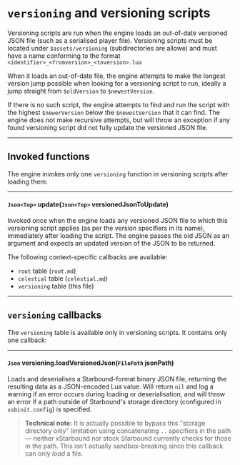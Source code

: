 # `versioning` and versioning scripts

Versioning scripts are run when the engine loads an out-of-date versioned JSON file (such as a serialised player file). Versioning scripts must be located under `$assets/versioning` (subdirectories are allowe) and must have a name conforming to the format `<identifier>_<fromversion>_<toversion>.lua`

When it loads an out-of-date file, the engine attempts to make the longest version jump possible when looking for a versioning script to run, ideally a jump straight from `$oldVersion` to `$newestVersion`.

If there is no such script, the engine attempts to find and run the script with the highest `$newerVersion` below the `$newestVersion` that it can find. The engine does not make recursive attempts, but will throw an exception if any found versioning script did not fully update the versioned JSON file.

----

## Invoked functions

The engine invokes only one `versioning` function in versioning scripts after loading them:

----

#### `Json<Top>` update(`Json<Top>` versionedJsonToUpdate)

Invoked once when the engine loads any versioned JSON file to which this versioning script applies (as per the version specifiers in its name), immediately after loading the script. The engine passes the old JSON as an argument and expects an updated version of the JSON to be returned.

The following context-specific callbacks are available:

- `root` table (`root.md`)
- `celestial` table (`celestial.md`)
- `versioning` table (this file)

----

## `versioning` callbacks

The `versioning` table is available only in versioning scripts. It contains only one callback:

----

#### `Json` versioning.loadVersionedJson(`FilePath` jsonPath)

Loads and deserialises a Starbound-format binary JSON file, returning the resulting data as a JSON-encoded Lua value. Will return `nil` and log a warning if an error occurs during loading or deserialisation, and will throw an error if a path outside of Starbound's storage directory (configured in `xsbinit.config`) is specified.

> **Technical note:** It is actually possible to bypass this "storage directory only" limitation using concatenating `..` specifiers in the path — neither xStarbound nor stock Starbound currently checks for those in the path. This isn't actually sandbox-breaking since this callback can only *load* a file.